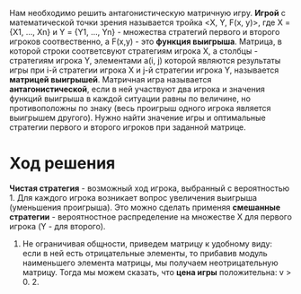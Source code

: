 Нам необходимо решить антагонистическую матричную игру.
**Игрой** с математической точки зрения называется тройка <X, Y, F(x, y)>, где X = {X1, ..., Xn} и Y = {Y1, ..., Yn} - множества стратегий первого и второго игроков соотвественно, а F(x,y) - это **функция выигрыша**. Матрица, в которой строки соответсвуют стратегиям игрока X, а столбцы - стратегиям игрока Y, элементами a(i, j) которой являются результаты игры при i-й стратегии игрока X и j-й стратегии игрока Y, называется **матрицей выигрышей**. Матричная игра называется **антагонистической**, если в ней участвуют два игрока и значения функций выигрыша в каждой ситуации равны по величине, но противоположны по знаку  (весь проигрыш одного игрока является выигрышем другого). Нужно найти значение игры и оптимальные стратегии первого и второго игроков при заданной матрице.
# Ход решения

**Чистая стратегия** - возможный ход игрока, выбранный с вероятностью 1. Для каждого игрока возникает вопрос увеличения выигрыша (уменьшения проигрыша). Это можно сделать применяя **смешанные стратегии** - вероятностное распределение на множестве X для первого игрока (Y - для второго). 

 1.  Не ограничивая общности, приведем матрицу к удобному виду: если в ней есть  отрицательные элементы, то прибавив модуль наименьшего элемента матрицы, мы получаем неотрицательную матрицу. Тогда мы можем сказать, что **цена игры** положительна: v > 0. 
	2.
